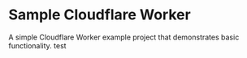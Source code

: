 # Sample Cloudflare Worker

A simple Cloudflare Worker example project that demonstrates basic functionality. test